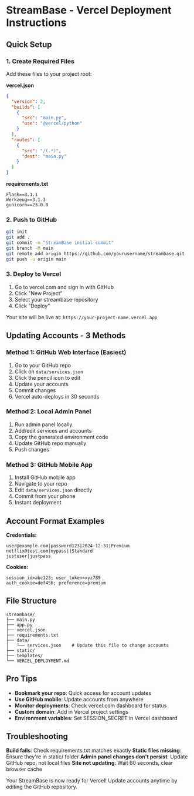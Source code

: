 # StreamBase - Vercel Deployment Instructions

## Quick Setup

### 1. Create Required Files
Add these files to your project root:

**vercel.json**
```json
{
  "version": 2,
  "builds": [
    {
      "src": "main.py",
      "use": "@vercel/python"
    }
  ],
  "routes": [
    {
      "src": "/(.*)",
      "dest": "main.py"
    }
  ]
}
```

**requirements.txt**
```
Flask==3.1.1
Werkzeug==3.1.3
gunicorn==23.0.0
```

### 2. Push to GitHub
```bash
git init
git add .
git commit -m "StreamBase initial commit"
git branch -M main
git remote add origin https://github.com/yourusername/streambase.git
git push -u origin main
```

### 3. Deploy to Vercel
1. Go to vercel.com and sign in with GitHub
2. Click "New Project"
3. Select your streambase repository
4. Click "Deploy"

Your site will be live at: `https://your-project-name.vercel.app`

## Updating Accounts - 3 Methods

### Method 1: GitHub Web Interface (Easiest)
1. Go to your GitHub repo
2. Click on `data/services.json`
3. Click the pencil icon to edit
4. Update your accounts
5. Commit changes
6. Vercel auto-deploys in 30 seconds

### Method 2: Local Admin Panel
1. Run admin panel locally
2. Add/edit services and accounts
3. Copy the generated environment code
4. Update GitHub repo manually
5. Push changes

### Method 3: GitHub Mobile App
1. Install GitHub mobile app
2. Navigate to your repo
3. Edit `data/services.json` directly
4. Commit from your phone
5. Instant deployment

## Account Format Examples

**Credentials:**
```
user@example.com|password123|2024-12-31|Premium
netflix@test.com|mypass||Standard
justuser|justpass
```

**Cookies:**
```
session_id=abc123; user_token=xyz789
auth_cookie=def456; preference=premium
```

## File Structure
```
streambase/
├── main.py
├── app.py
├── vercel.json
├── requirements.txt
├── data/
│   └── services.json    # Update this file to change accounts
├── static/
├── templates/
└── VERCEL_DEPLOYMENT.md
```

## Pro Tips

- **Bookmark your repo**: Quick access for account updates
- **Use GitHub mobile**: Update accounts from anywhere
- **Monitor deployments**: Check vercel.com dashboard for status
- **Custom domain**: Add in Vercel project settings
- **Environment variables**: Set SESSION_SECRET in Vercel dashboard

## Troubleshooting

**Build fails**: Check requirements.txt matches exactly
**Static files missing**: Ensure they're in static/ folder
**Admin panel changes don't persist**: Update GitHub repo, not local files
**Site not updating**: Wait 60 seconds, clear browser cache

Your StreamBase is now ready for Vercel! Update accounts anytime by editing the GitHub repository.